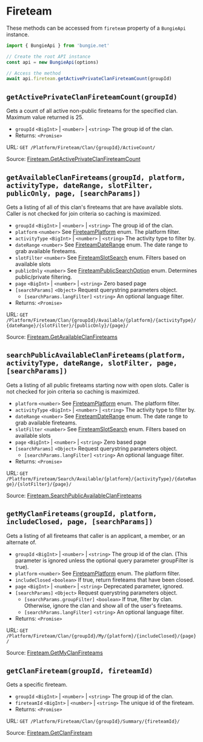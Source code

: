 # Fireteam

These methods can be accessed from `fireteam` property of a `BungieApi` instance.

```javascript
import { BungieApi } from 'bungie.net'

// Create the root API instance
const api = new BungieApi(options)

// Access the method
await api.fireteam.getActivePrivateClanFireteamCount(groupId)
```

## `getActivePrivateClanFireteamCount(groupId)`

Gets a count of all active non-public fireteams for the specified clan. Maximum value returned is 25.

- `groupId` `<BigInt>` | `<number>` | `<string>` The group id of the clan.
- Returns: `<Promise>`

URL: `GET /Platform/Fireteam/Clan/{groupId}/ActiveCount/`

Source: [Fireteam.GetActivePrivateClanFireteamCount](https://bungie-net.github.io/#Fireteam.GetActivePrivateClanFireteamCount)

## `getAvailableClanFireteams(groupId, platform, activityType, dateRange, slotFilter, publicOnly, page, [searchParams])`

Gets a listing of all of this clan's fireteams that are have available slots. Caller is not checked for join criteria so caching is maximized.

- `groupId` `<BigInt>` | `<number>` | `<string>` The group id of the clan.
- `platform` `<number>` See [FireteamPlatform](./Enums.md#FireteamPlatform) enum. The platform filter.
- `activityType` `<BigInt>` | `<number>` | `<string>` The activity type to filter by.
- `dateRange` `<number>` See [FireteamDateRange](./Enums.md#FireteamDateRange) enum. The date range to grab available fireteams.
- `slotFilter` `<number>` See [FireteamSlotSearch](./Enums.md#FireteamSlotSearch) enum. Filters based on available slots
- `publicOnly` `<number>` See [FireteamPublicSearchOption](./Enums.md#FireteamPublicSearchOption) enum. Determines public/private filtering.
- `page` `<BigInt>` | `<number>` | `<string>` Zero based page
- `[searchParams]` `<Object>` Request querystring parameters object.
  - `[searchParams.langFilter]` `<string>` An optional language filter.
- Returns: `<Promise>`

URL: `GET /Platform/Fireteam/Clan/{groupId}/Available/{platform}/{activityType}/{dateRange}/{slotFilter}/{publicOnly}/{page}/`

Source: [Fireteam.GetAvailableClanFireteams](https://bungie-net.github.io/#Fireteam.GetAvailableClanFireteams)

## `searchPublicAvailableClanFireteams(platform, activityType, dateRange, slotFilter, page, [searchParams])`

Gets a listing of all public fireteams starting now with open slots. Caller is not checked for join criteria so caching is maximized.

- `platform` `<number>` See [FireteamPlatform](./Enums.md#FireteamPlatform) enum. The platform filter.
- `activityType` `<BigInt>` | `<number>` | `<string>` The activity type to filter by.
- `dateRange` `<number>` See [FireteamDateRange](./Enums.md#FireteamDateRange) enum. The date range to grab available fireteams.
- `slotFilter` `<number>` See [FireteamSlotSearch](./Enums.md#FireteamSlotSearch) enum. Filters based on available slots
- `page` `<BigInt>` | `<number>` | `<string>` Zero based page
- `[searchParams]` `<Object>` Request querystring parameters object.
  - `[searchParams.langFilter]` `<string>` An optional language filter.
- Returns: `<Promise>`

URL: `GET /Platform/Fireteam/Search/Available/{platform}/{activityType}/{dateRange}/{slotFilter}/{page}/`

Source: [Fireteam.SearchPublicAvailableClanFireteams](https://bungie-net.github.io/#Fireteam.SearchPublicAvailableClanFireteams)

## `getMyClanFireteams(groupId, platform, includeClosed, page, [searchParams])`

Gets a listing of all fireteams that caller is an applicant, a member, or an alternate of.

- `groupId` `<BigInt>` | `<number>` | `<string>` The group id of the clan. (This parameter is ignored unless the optional query parameter groupFilter is true).
- `platform` `<number>` See [FireteamPlatform](./Enums.md#FireteamPlatform) enum. The platform filter.
- `includeClosed` `<boolean>` If true, return fireteams that have been closed.
- `page` `<BigInt>` | `<number>` | `<string>` Deprecated parameter, ignored.
- `[searchParams]` `<Object>` Request querystring parameters object.
  - `[searchParams.groupFilter]` `<boolean>` If true, filter by clan. Otherwise, ignore the clan and show all of the user's fireteams.
  - `[searchParams.langFilter]` `<string>` An optional language filter.
- Returns: `<Promise>`

URL: `GET /Platform/Fireteam/Clan/{groupId}/My/{platform}/{includeClosed}/{page}/`

Source: [Fireteam.GetMyClanFireteams](https://bungie-net.github.io/#Fireteam.GetMyClanFireteams)

## `getClanFireteam(groupId, fireteamId)`

Gets a specific fireteam.

- `groupId` `<BigInt>` | `<number>` | `<string>` The group id of the clan.
- `fireteamId` `<BigInt>` | `<number>` | `<string>` The unique id of the fireteam.
- Returns: `<Promise>`

URL: `GET /Platform/Fireteam/Clan/{groupId}/Summary/{fireteamId}/`

Source: [Fireteam.GetClanFireteam](https://bungie-net.github.io/#Fireteam.GetClanFireteam)

